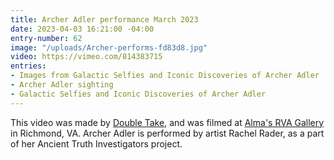 ```yaml
---
title: Archer Adler performance March 2023
date: 2023-04-03 16:21:00 -04:00
entry-number: 62
image: "/uploads/Archer-performs-fd83d8.jpg"
video: https://vimeo.com/814383715
entries:
- Images from Galactic Selfies and Iconic Discoveries of Archer Adler
- Archer Adler sighting
- Galactic Selfies and Iconic Discoveries of Archer Adler
---
```


This video was made by [Double Take](https://www.thisisdoubletake.com/), and was filmed at [Alma's RVA Gallery](https://almasrva.com/blogs/exhibition/rachel-rader) in Richmond, VA. Archer Adler is performed by artist Rachel Rader, as a part of her Ancient Truth Investigators project.